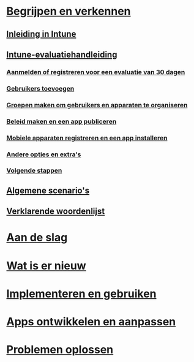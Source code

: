 # [Begrijpen en verkennen](introduction-to-microsoft-intune.md)
## [Inleiding in Intune](introduction-to-microsoft-intune.md)
## [Intune-evaluatiehandleiding](get-started-with-a-30-day-trial-of-microsoft-intune.md)
### [Aanmelden of registreren voor een evaluatie van 30 dagen](get-started-with-a-30-day-trial-of-microsoft-intune-step-1.md)
### [Gebruikers toevoegen](get-started-with-a-30-day-trial-of-microsoft-intune-step-2.md)
### [Groepen maken om gebruikers en apparaten te organiseren](get-started-with-a-30-day-trial-of-microsoft-intune-step-3.md)
### [Beleid maken en een app publiceren](get-started-with-a-30-day-trial-of-microsoft-intune-step-4.md)
### [Mobiele apparaten registreren en een app installeren](get-started-with-a-30-day-trial-of-microsoft-intune-step-5.md)
### [Andere opties en extra's](get-started-with-a-30-day-trial-of-microsoft-intune-step-6.md)
### [Volgende stappen](get-started-with-a-30-day-trial-of-microsoft-intune-step-7.md)
## [Algemene scenario's](common-ways-to-use-intune.md)
## [Verklarende woordenlijst](intune-glossary.md)

# [Aan de slag](/intune/get-started/what-to-know-before-you-start-microsoft-intune)
# [Wat is er nieuw](/intune/whats-new/whats-new-in-microsoft-intune)
<!-- # [Plan and Design](/intune/plan-design/ways-to-do-enterprise-mobility) -->
# [Implementeren en gebruiken](/intune/deploy-use/overview-of-device-and-app-lifecycles-in-microsoft-intune)
# [Apps ontwikkelen en aanpassen](/intune/develop/intune-app-sdk)
# [Problemen oplossen](/intune/troubleshoot/general-troubleshooting-tips-for-microsoft-intune)


<!--HONumber=Sep16_HO5-->


